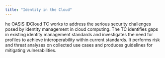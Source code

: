 ```yaml
---
title: "Identity in the Cloud"
---
```


he OASIS IDCloud TC works to address the serious security challenges posed by identity management in cloud computing. The TC identifies gaps in existing identity management standards and investigates the need for profiles to achieve interoperability within current standards. It performs risk and threat analyses on collected use cases and produces guidelines for mitigating vulnerabilities.

